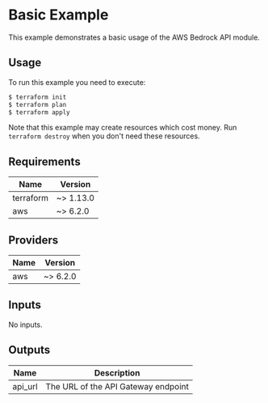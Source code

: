 # Basic Example

This example demonstrates a basic usage of the AWS Bedrock API module.

## Usage

To run this example you need to execute:

```bash
$ terraform init
$ terraform plan
$ terraform apply
```

Note that this example may create resources which cost money. Run `terraform destroy` when you don't need these resources.

## Requirements

| Name | Version |
|------|---------|
| terraform | ~> 1.13.0 |
| aws | ~> 6.2.0 |

## Providers

| Name | Version |
|------|---------|
| aws | ~> 6.2.0 |

## Inputs

No inputs.

## Outputs

| Name | Description |
|------|-------------|
| api_url | The URL of the API Gateway endpoint |
